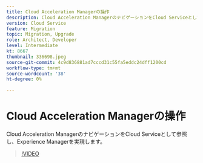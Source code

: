 ```yaml
---
title: Cloud Acceleration Managerの操作
description: Cloud Acceleration ManagerのナビゲーションをCloud Serviceとして参照し、Experience Managerを実現します。
version: Cloud Service
feature: Migration
topic: Migration, Upgrade
role: Architect, Developer
level: Intermediate
kt: 8667
thumbnail: 336698.jpeg
source-git-commit: 4c9d836881ad7cccd31c55fa5eddc24dff1200cd
workflow-type: tm+mt
source-wordcount: '38'
ht-degree: 0%

---
```



# Cloud Acceleration Managerの操作

Cloud Acceleration ManagerのナビゲーションをCloud Serviceとして参照し、Experience Managerを実現します。

>[!VIDEO](https://video.tv.adobe.com/v/336698/?quality=12&learn=on)
